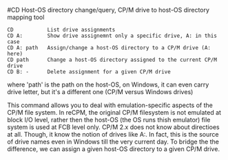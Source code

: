 #CD
Host-OS directory change/query, CP/M drive to host-OS directory mapping tool

    CD           List drive assignments
    CD A:        Show drive assignemnt only a specific drive, A: in this case
    CD A: path   Assign/change a host-OS directory to a CP/M drive (A: here)
    CD path      Change a host-OS directory assigned to the current CP/M drive
    CD B: -      Delete assignment for a given CP/M drive

where 'path' is the path on the host-OS, on Windows, it can even carry drive
letter, but it's a different one (CP/M versus Windows drives)

This command allows you to deal with emulation-specific aspects of the CP/M
file system. In reCPM, the original CP/M filesystem is not emulated at block
I/O level, rather then the host-OS (the OS runs thish emulator) file system
is used at FCB level only. CP/M 2.x does not know about directioes at all.
Though, it know the notion of drives like A:. In fact, this is the source
of drive names even in Windows till the very current day. To bridge the
the difference, we can assign a given host-OS directory to a given CP/M drive.
